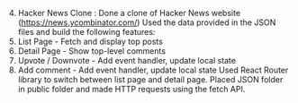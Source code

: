 4.	Hacker News Clone : Done a clone of Hacker News website (https://news.ycombinator.com/) 
Used the data provided in the JSON files and build the following features:
1.	 List Page - Fetch and display top posts
2.	Detail Page - Show top-level comments
3.	Upvote / Downvote - Add event handler, update local state
4.	Add comment - Add event handler, update local state
Used React Router library to switch between list page and detail page.
Placed JSON folder in public folder and made HTTP requests using the fetch API.


